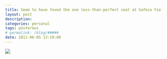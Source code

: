 ```yaml
---
title: Seem to have found the one less-than-perfect seat at Safeco Field. 
layout: post
description:  
categories: personal
tags: posterous
# permalink: /blog/#####
date: 2011-06-05 13:19:00
---
```


![](/img/blog/2011/06/27284737-image.jpg)